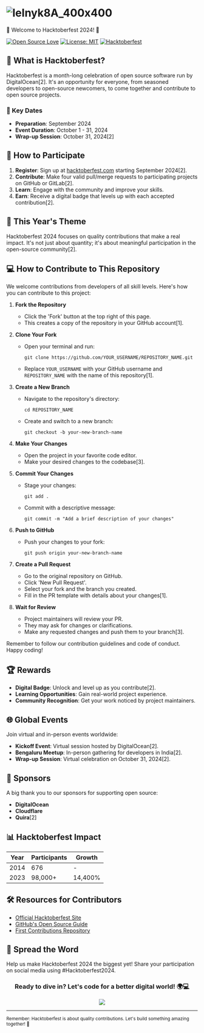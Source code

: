 
  # ![leInyk8A_400x400](https://github.com/user-attachments/assets/8f4f15ce-bda0-4541-8752-2bf74477a8e7)
  
🎉 Welcome to Hacktoberfest 2024! 🚀

  [![Open Source Love](https://badges.frapsoft.com/os/v1/open-source.svg?v=103)](https://github.com/ellerbrock/open-source-badges/)
  [![License: MIT](https://img.shields.io/badge/License-MIT-green.svg)](https://opensource.org/licenses/MIT)
  [![Hacktoberfest](https://img.shields.io/badge/Celebrate-Hacktoberfest%202024-blueviolet)](https://hacktoberfest.com/)
</div>

## 🌟 What is Hacktoberfest?

Hacktoberfest is a month-long celebration of open source software run by DigitalOcean[2]. It's an opportunity for everyone, from seasoned developers to open-source newcomers, to come together and contribute to open source projects.

### 📅 Key Dates
- **Preparation**: September 2024
- **Event Duration**: October 1 - 31, 2024
- **Wrap-up Session**: October 31, 2024[2]

## 🚀 How to Participate

1. **Register**: Sign up at [hacktoberfest.com](https://hacktoberfest.com) starting September 2024[2].
2. **Contribute**: Make four valid pull/merge requests to participating projects on GitHub or GitLab[2].
3. **Learn**: Engage with the community and improve your skills.
4. **Earn**: Receive a digital badge that levels up with each accepted contribution[2].

## 🎨 This Year's Theme

Hacktoberfest 2024 focuses on quality contributions that make a real impact. It's not just about quantity; it's about meaningful participation in the open-source community[2].

## 💻 How to Contribute to This Repository

We welcome contributions from developers of all skill levels. Here's how you can contribute to this project:

1. **Fork the Repository**
   - Click the 'Fork' button at the top right of this page.
   - This creates a copy of the repository in your GitHub account[1].

2. **Clone Your Fork**
   - Open your terminal and run:
     ```
     git clone https://github.com/YOUR_USERNAME/REPOSITORY_NAME.git
     ```
   - Replace `YOUR_USERNAME` with your GitHub username and `REPOSITORY_NAME` with the name of this repository[1].

3. **Create a New Branch**
   - Navigate to the repository's directory:
     ```
     cd REPOSITORY_NAME
     ```
   - Create and switch to a new branch:
     ```
     git checkout -b your-new-branch-name
     ```

4. **Make Your Changes**
   - Open the project in your favorite code editor.
   - Make your desired changes to the codebase[3].

5. **Commit Your Changes**
   - Stage your changes:
     ```
     git add .
     ```
   - Commit with a descriptive message:
     ```
     git commit -m "Add a brief description of your changes"
     ```

6. **Push to GitHub**
   - Push your changes to your fork:
     ```
     git push origin your-new-branch-name
     ```

7. **Create a Pull Request**
   - Go to the original repository on GitHub.
   - Click 'New Pull Request'.
   - Select your fork and the branch you created.
   - Fill in the PR template with details about your changes[1].

8. **Wait for Review**
   - Project maintainers will review your PR.
   - They may ask for changes or clarifications.
   - Make any requested changes and push them to your branch[3].

Remember to follow our contribution guidelines and code of conduct. Happy coding!

## 🏆 Rewards

- **Digital Badge**: Unlock and level up as you contribute[2].
- **Learning Opportunities**: Gain real-world project experience.
- **Community Recognition**: Get your work noticed by project maintainers.

## 🌐 Global Events

Join virtual and in-person events worldwide:

- **Kickoff Event**: Virtual session hosted by DigitalOcean[2].
- **Bengaluru Meetup**: In-person gathering for developers in India[2].
- **Wrap-up Session**: Virtual celebration on October 31, 2024[2].

## 🤝 Sponsors

A big thank you to our sponsors for supporting open source:
- **DigitalOcean**
- **Cloudflare**
- **Quira**[2]

## 📊 Hacktoberfest Impact

<div align="center">

| Year | Participants | Growth |
|------|--------------|--------|
| 2014 | 676          | -      |
| 2023 | 98,000+      | 14,400%|

</div>

## 🛠️ Resources for Contributors

- [Official Hacktoberfest Site](https://hacktoberfest.com)
- [GitHub's Open Source Guide](https://opensource.guide/)
- [First Contributions Repository](https://github.com/firstcontributions/first-contributions)

## 📣 Spread the Word

Help us make Hacktoberfest 2024 the biggest yet! Share your participation on social media using #Hacktoberfest2024.

<div align="center">

### Ready to dive in? Let's code for a better digital world! 🌍💻

[<img src="https://img.shields.io/badge/Register_Now-Hacktoberfest_2024-blueviolet?style=for-the-badge&logo=digitalocean&logoColor=white">](https://hacktoberfest.com)

</div>

---

<sub>Remember: Hacktoberfest is about quality contributions. Let's build something amazing together! 🚀</sub>
